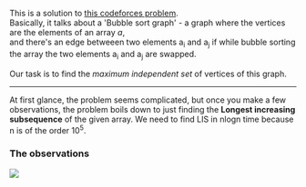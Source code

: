 This is a solution to [this codeforces problem](http://codeforces.com/contest/340/problem/D). <br/>
Basically, it talks about a 'Bubble sort graph' - a graph where the vertices are the elements of an array _a_,<br/>
and there's an edge betweeen two elements a<sub>i</sub> and a<sub>j</sub> 
if while bubble sorting the array the two elements a<sub>i</sub> and a<sub>j</sub> are swapped.

Our task is to find the _maximum independent set_ of vertices of this graph.

---

At first glance, the problem seems complicated, but once you make a few observations, the problem boils down to 
just finding the **Longest increasing subsequence** of the given array. We need to find LIS in nlogn time because 
n is of the order 10<sup>5</sup>.


### The observations

<img src="bubblesortgraph/editorial.jpg" />
